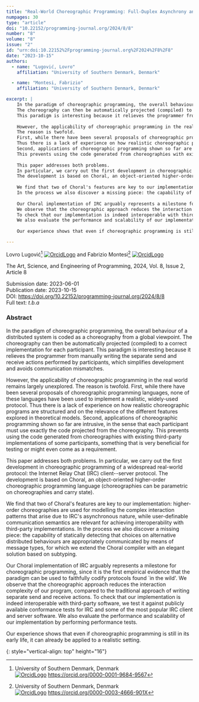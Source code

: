 ```yaml
---
title: "Real-World Choreographic Programming: Full-Duplex Asynchrony and Interoperability"
numpages: 30
type: "article"
doi: "10.22152/programming-journal.org/2024/8/8"
number: "8"
volume: "8"
issue: "2"
id: "urn:doi:10.22152%2Fprogramming-journal.org%2F2024%2F8%2F8"
date: "2023-10-15"
authors: 
  - name: "Lugović, Lovro"
    affiliation: "University of Southern Denmark, Denmark"

  - name: "Montesi, Fabrizio"
    affiliation: "University of Southern Denmark, Denmark"

excerpt: |
    In the paradigm of choreographic programming, the overall behaviour of a distributed system is coded as a choreography from a global viewpoint.
    The choreography can then be automatically projected (compiled) to a correct implementation for each participant.
    This paradigm is interesting because it relieves the programmer from manually writing the separate send and receive actions performed by participants, which simplifies development and avoids communication mismatches.
    
    However, the applicability of choreographic programming in the real world remains largely unexplored.
    The reason is twofold.
    First, while there have been several proposals of choreographic programming languages, none of these languages have been used to implement a realistic, widely-used protocol.
    Thus there is a lack of experience on how realistic choreographic programs are structured and on the relevance of the different features explored in theoretical models.
    Second, applications of choreographic programming shown so far are intrusive, in the sense that each participant must use exactly the code projected from the choreography.
    This prevents using the code generated from choreographies with existing third-party implementations of some participants, something that is very beneficial for testing or might even come as a requirement.
    
    This paper addresses both problems.
    In particular, we carry out the first development in choreographic programming of a widespread real-world protocol: the Internet Relay Chat (IRC) client--server protocol.
    The development is based on Choral, an object-oriented higher-order choreographic programming language (choreographies can be parametric on choreographies and carry state).
    
    We find that two of Choral's features are key to our implementation: higher-order choreographies are used for modelling the complex interaction patterns that arise due to IRC's asynchronous nature, while user-definable communication semantics are relevant for achieving interoperability with third-party implementations.
    In the process we also discover a missing piece: the capability of statically detecting that choices on alternative distributed behaviours are appropriately communicated by means of message types, for which we extend the Choral compiler with an elegant solution based on subtyping.
    
    Our Choral implementation of IRC arguably represents a milestone for choreographic programming, since it is the first empirical evidence that the paradigm can be used to faithfully codify protocols found `in the wild'.
    We observe that the choreographic approach reduces the interaction complexity of our program, compared to the traditional approach of writing separate send and receive actions.
    To check that our implementation is indeed interoperable with third-party software, we test it against publicly available conformance tests for IRC and some of the most popular IRC client and server software.
    We also evaluate the performance and scalability of our implementation by performing performance tests.
    
    Our experience shows that even if choreographic programming is still in its early life, it can already be applied to a realistic setting.

---
```

Lovro Lugović[^1] [![OrcidLogo]](https://orcid.org/0000-0001-9684-9567) and Fabrizio Montesi[^2] [![OrcidLogo]](https://orcid.org/0000-0003-4666-901X)

The Art, Science, and Engineering of Programming, 2024, Vol. 8, Issue 2, Article 8

Submission date: 2023-06-01  
Publication date: 2023-10-15  
DOI: <https://doi.org/10.22152/programming-journal.org/2024/8/8>  
Full text: *t.b.a*  


### Abstract

In the paradigm of choreographic programming, the overall behaviour of a distributed system is coded as a choreography from a global viewpoint.
The choreography can then be automatically projected (compiled) to a correct implementation for each participant.
This paradigm is interesting because it relieves the programmer from manually writing the separate send and receive actions performed by participants, which simplifies development and avoids communication mismatches.

However, the applicability of choreographic programming in the real world remains largely unexplored.
The reason is twofold.
First, while there have been several proposals of choreographic programming languages, none of these languages have been used to implement a realistic, widely-used protocol.
Thus there is a lack of experience on how realistic choreographic programs are structured and on the relevance of the different features explored in theoretical models.
Second, applications of choreographic programming shown so far are intrusive, in the sense that each participant must use exactly the code projected from the choreography.
This prevents using the code generated from choreographies with existing third-party implementations of some participants, something that is very beneficial for testing or might even come as a requirement.

This paper addresses both problems.
In particular, we carry out the first development in choreographic programming of a widespread real-world protocol: the Internet Relay Chat (IRC) client--server protocol.
The development is based on Choral, an object-oriented higher-order choreographic programming language (choreographies can be parametric on choreographies and carry state).

We find that two of Choral's features are key to our implementation: higher-order choreographies are used for modelling the complex interaction patterns that arise due to IRC's asynchronous nature, while user-definable communication semantics are relevant for achieving interoperability with third-party implementations.
In the process we also discover a missing piece: the capability of statically detecting that choices on alternative distributed behaviours are appropriately communicated by means of message types, for which we extend the Choral compiler with an elegant solution based on subtyping.

Our Choral implementation of IRC arguably represents a milestone for choreographic programming, since it is the first empirical evidence that the paradigm can be used to faithfully codify protocols found `in the wild'.
We observe that the choreographic approach reduces the interaction complexity of our program, compared to the traditional approach of writing separate send and receive actions.
To check that our implementation is indeed interoperable with third-party software, we test it against publicly available conformance tests for IRC and some of the most popular IRC client and server software.
We also evaluate the performance and scalability of our implementation by performing performance tests.

Our experience shows that even if choreographic programming is still in its early life, it can already be applied to a realistic setting.


[^1]: University of Southern Denmark, Denmark  
    [![OrcidLogo]](https://orcid.org/0000-0001-9684-9567) <https://orcid.org/0000-0001-9684-9567>

[^2]: University of Southern Denmark, Denmark  
    [![OrcidLogo]](https://orcid.org/0000-0003-4666-901X) <https://orcid.org/0000-0003-4666-901X>


[OrcidLogo]: /assets/images/orcid.svg "Orcid Logo"
{: style="vertical-align: top" height="16"}
